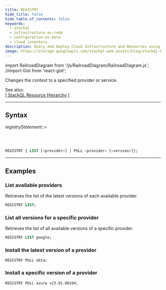 ```yaml
---
title: REGISTRY
hide_title: false
hide_table_of_contents: false
keywords:
  - stackql
  - infrastructure-as-code
  - configuration-as-data
  - cloud inventory
description: Query and Deploy Cloud Infrastructure and Resources using SQL
image: https://storage.googleapis.com/stackql-web-assets/blog/stackql-blog-post-featured-image.png
---
```

import RailroadDiagram from '/js/RailroadDiagram/RailroadDiagram.js';
//import Gist from 'react-gist';

Changes the context to a specified provider or service.  

See also:  
[[ StackQL Resource Hierarchy ]](/docs/getting-started/resource-hierarchy)

* * * 

## Syntax

*registryStatement::=*

<RailroadDiagram 
type="registry"
/>

&nbsp;  
&nbsp;  

```sql
REGISTRY { LIST [<provider>] | PULL <provider> [<version>]};
```

* * *

## Examples

### List available providers
Retrieves the list of the latest versions of each available provider.  
```sql
REGISTRY LIST;
```
### List all versions for a specific provider
Retrieves the list of all available versions of a specific provider.    
```sql
REGISTRY LIST google;
```

### Install the latest version of a provider
```
REGISTRY PULL okta;
```

### Install a specific version of a provider
```
REGISTRY PULL azure v23.01.00104;
```
